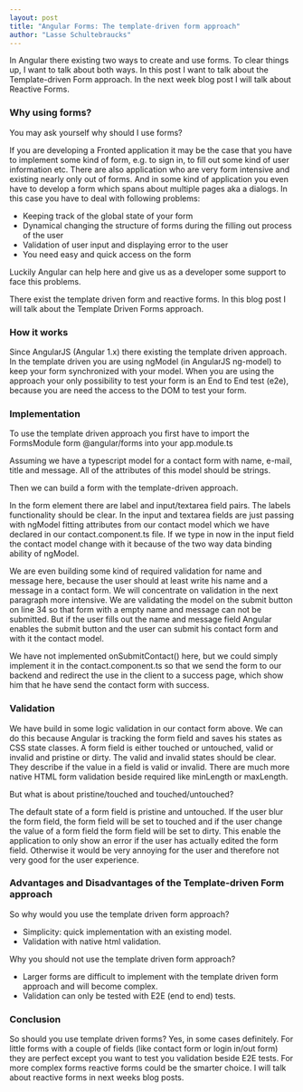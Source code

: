 ```yaml
---
layout: post
title: "Angular Forms: The template-driven form approach"
author: "Lasse Schultebraucks"
---
```


In Angular there existing two ways to create and use forms. To clear things up, I want to talk about both ways. In this post I want to talk about the Template-driven Form approach. In the next week blog post I will talk about Reactive Forms.

### Why using forms?

You may ask yourself why should I use forms?

If you are developing a Fronted application it may be the case that you have to implement some kind of form, e.g. to sign in, to fill out some kind of user information etc. There are also application who are very form intensive and existing nearly only out of forms. And in some kind of application you even have to develop a form which spans about multiple pages aka a dialogs. In this case you have to deal with following problems:

- Keeping track of the global state of your form
- Dynamical changing the structure of forms during the filling out process of the user
- Validation of user input and displaying error to the user
- You need easy and quick access on the form

Luckily Angular can help here and give us as a developer some support to face this problems.

There exist the template driven form and reactive forms. In this blog post I will talk about the Template Driven Forms approach.

### How it works

Since AngularJS (Angular 1.x) there existing the template driven approach. In the template driven you are using ngModel (in AngularJS ng-model) to keep your form synchronized with your model. When you are using the approach your only possibility to test your form is an End to End test (e2e), because you are need the access to the DOM to test your form.

### Implementation

To use the template driven approach you first have to import the FormsModule form @angular/forms into your app.module.ts

<script src="https://gist.github.com/LSchultebraucks/003129ec78e3ddbaae358b35f47cceb7.js"></script>

Assuming we have a typescript model for a contact form with name, e-mail, title and message. All of the attributes of this model should be strings.

<script src="https://gist.github.com/LSchultebraucks/c323f08265edbd7df155afbf042e7cfa.js"></script>

Then we can build a form with the template-driven approach.

<script src="https://gist.github.com/LSchultebraucks/3f1dd0fd79f92762dab8a096c6b880c5.js"></script>

In the form element there are label and input/textarea field pairs. The labels functionality should be clear. In the input and textarea fields are just passing with ngModel fitting attributes from our contact model which we have declared in our contact.component.ts file. If we type in now in the input field the contact model change with it because of the two way data binding ability of ngModel.

We are even building some kind of required validation for name and message here, because the user should at least write his name and a message in a contact form. We will concentrate on validation in the next paragraph more intensive. We are validating the model on the submit button on line 34 so that form with a empty name and message can not be submitted. But if the user fills out the name and message field Angular enables the submit button and the user can submit his contact form and with it the contact model.

We have not implemented onSubmitContact() here, but we could simply implement it in the contact.component.ts so that we send the form to our backend and redirect the use in the client to a success page, which show him that he have send the contact form with success.

### Validation

We have build in some logic validation in our contact form above. We can do this because Angular is tracking the form field and saves his states as CSS state classes. A form field is either touched or untouched, valid or invalid and pristine or dirty. The valid and invalid states should be clear. They describe if the value in a field is valid or invalid. There are much more native HTML form validation beside required like minLength or maxLength.

But what is about pristine/touched and touched/untouched?

The default state of a form field is pristine and untouched. If the user blur the form field, the form field will be set to touched and if the user change the value of a form field the form field will be set to dirty. This enable the application to only show an error if the user has actually edited the form field. Otherwise it would be very annoying for the user and therefore not very good for the user experience.

### Advantages and Disadvantages of the Template-driven Form approach

So why would you use the template driven form approach?

- Simplicity: quick implementation with an existing model.
- Validation with native html validation.

Why you should not use the template driven form approach?

- Larger forms are difficult to implement with the template driven form approach and will become complex.
- Validation can only be tested with E2E (end to end) tests.

### Conclusion

So should you use template driven forms? Yes, in some cases definitely. For little forms with a couple of fields (like contact form or login in/out form) they are perfect except you want to test you validation beside E2E tests. For more complex forms reactive forms could be the smarter choice. I will talk about reactive forms in next weeks blog posts.